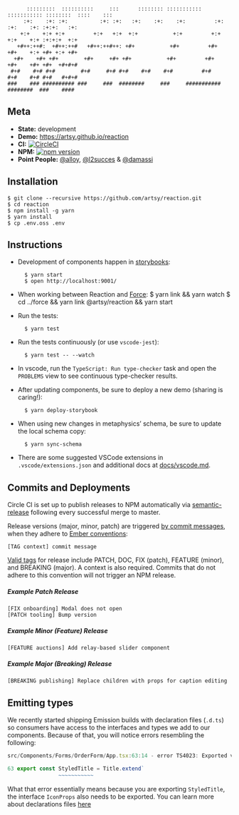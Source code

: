           :::::::::  ::::::::::     :::      :::::::: ::::::::::: ::::::::::: ::::::::  ::::    :::
         :+:    :+: :+:          :+: :+:   :+:    :+:    :+:         :+:    :+:    :+: :+:+:   :+:
        +:+    +:+ +:+         +:+   +:+  +:+           +:+         +:+    +:+    +:+ :+:+:+  +:+
       +#++:++#:  +#++:++#   +#++:++#++: +#+           +#+         +#+    +#+    +:+ +#+ +:+ +#+
      +#+    +#+ +#+        +#+     +#+ +#+           +#+         +#+    +#+    +#+ +#+  +#+#+#
     #+#    #+# #+#        #+#     #+# #+#    #+#    #+#         #+#    #+#    #+# #+#   #+#+#
    ###    ### ########## ###     ###  ########     ###     ########### ########  ###    ####

## Meta

* **State:** development
* **Demo:** <https://artsy.github.io/reaction>
* **CI:** [![CircleCI](https://circleci.com/gh/artsy/reaction.svg?style=shield)](https://circleci.com/gh/artsy/reaction)
* **NPM:** [![npm version](https://badge.fury.io/js/%40artsy%2Freaction.svg)](https://www.npmjs.com/package/@artsy/reaction)
* **Point People:** [@alloy](https://github.com/alloy), [@l2succes](https://github.com/l2succes) & [@damassi](https://github.com/damassi)

## Installation

    $ git clone --recursive https://github.com/artsy/reaction.git
    $ cd reaction
    $ npm install -g yarn
    $ yarn install
    $ cp .env.oss .env

## Instructions

* Development of components happen in [storybooks](https://getstorybook.io):

        $ yarn start
        $ open http://localhost:9001/

* When working between Reaction and [Force](https://github.com/artsy/force):
  $ yarn link && yarn watch
  $ cd ../force && yarn link @artsy/reaction && yarn start

* Run the tests:

        $ yarn test

* Run the tests continuously (or use `vscode-jest`):

        $ yarn test -- --watch

* In vscode, run the `TypeScript: Run type-checker` task and open the `PROBLEMS` view to see continuous type-checker
  results.

* After updating components, be sure to deploy a new demo (sharing is caring!):

        $ yarn deploy-storybook

* When using new changes in metaphysics’ schema, be sure to update the local schema copy:

        $ yarn sync-schema

- There are some suggested VSCode extensions in `.vscode/extensions.json` and additional docs at [docs/vscode.md](docs/vscode.md).

## Commits and Deployments

Circle CI is set up to publish releases to NPM automatically via [semantic-release](https://github.com/semantic-release/semantic-release) following every successful merge to master.

Release versions (major, minor, patch) are triggered [by commit messages](https://github.com/semantic-release/semantic-release#commit-message-format), when they adhere to [Ember conventions](https://github.com/conventional-changelog/conventional-changelog/blob/master/packages/conventional-changelog-ember/readme.md):

```
[TAG context] commit message
```

[Valid tags](https://github.com/artsy/reaction/blob/master/package.json#L175) for release include PATCH, DOC, FIX (patch), FEATURE (minor), and BREAKING (major). A context is also required. Commits that do not adhere to this convention will not trigger an NPM release.

##### Example Patch Release

```
[FIX onboarding] Modal does not open
[PATCH tooling] Bump version
```

##### Example Minor (Feature) Release

```
[FEATURE auctions] Add relay-based slider component
```

##### Example Major (Breaking) Release

```
[BREAKING publishing] Replace children with props for caption editing
```

## Emitting types

We recently started shipping Emission builds with declaration files (`.d.ts`) so consumers have access to the interfaces and types we add to our components. Because of that, you will notice errors resembling the following:

```typescript
src/Components/Forms/OrderForm/App.tsx:63:14 - error TS4023: Exported variable 'StyledTitle' has or is using name 'TitleProps' from external module "/Users/lucsucces/Projects/reaction/src/Components/Title" but cannot be named.

63 export const StyledTitle = Title.extend`
                ~~~~~~~~~~~
```

What that error essentially means because you are exporting `StyledTitle`, the interface `IconProps` also needs to be exported. You can learn more about declarations files [here](https://www.typescriptlang.org/docs/handbook/declaration-files/introduction.html)
